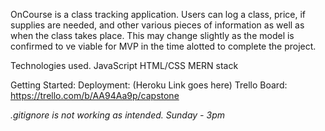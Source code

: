 
OnCourse is a class tracking application. Users can log a class, price, if supplies are needed, and other various pieces of information as well as when the class takes place. This may change slightly as the model is confirmed to ve viable for MVP in the time alotted to complete the project.

Technologies used.
JavaScript
HTML/CSS
MERN stack

Getting Started:
Deployment: (Heroku Link goes here)
Trello Board: https://trello.com/b/AA94Aa9p/capstone


*.gitignore is not working as intended. Sunday - 3pm*
